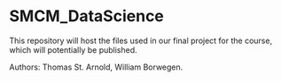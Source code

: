 # SMCM_DataScience
This repository will host the files used in our final project for the course, which will potentially be published.

Authors: Thomas St. Arnold, William Borwegen.
